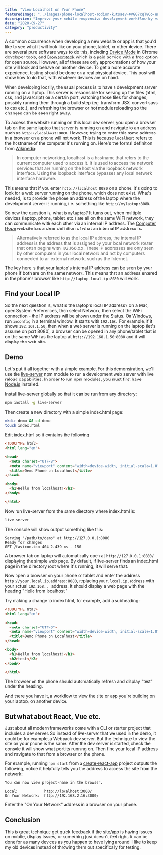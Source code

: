 ```yaml
---
title: "View Localhost on Your Phone"
featuredImage: "../images/phone-localhost-rodion-kutsaev-0VGG7cqTwCo-unsplash.jpg"
description: "Improve your mobile responsive development workflow by viewing localhost directly on your phone or other devices."
date: "2020-09-27"
category: "productivity"
---
```


A common occurrence when developing a new website or app is that you'd like to see what it will look like on your phone, tablet, or other device. There are several pure software ways to do this, including [Device Mode](https://developers.google.com/web/tools/chrome-devtools/device-mode) in Chrome developer tools, and [Browserstack](https://www.browserstack.com/) which is a paid service with a free option for open source. However, all of these are only approximations of how your site will look and behave on another device. To get a more accurate experience, testing should be done on a real physical device. This post will show how to do that, with whatever devices are on hand.

When developing locally, the usual process is to have a development server running on a laptop. This server is responsible for serving up the files (html, css, and javascript) on a certain port, watching those files for changes, possibly running them through a build step (eg: transform JSX, convert sass to css etc.), and refreshing the browser or hot module reloading so the changes can be seen right away.

To access the website running on this local dev server, you open a browser tab on the same laptop that server is running on and navigate to an address such as `http://localhost:8080`. However, trying to enter this same address in a browser on a phone will not work. This is because `localhost` refers to the hostname of the computer it's running on. Here's the formal definition from [Wikipedia](https://en.wikipedia.org/wiki/Localhost):

>In computer networking, localhost is a hostname that refers to the current computer used to access it. It is used to access the network services that are running on the host via the loopback network interface. Using the loopback interface bypasses any local network interface hardware.

This means that if you enter `http://localhost:8080` on a phone, it's going to look for a web server running on the phone, which does not exist. What's needed, is to provide the phone an address of the laptop where the development server is running, i.e. something like `http://mylaptop:8080`.

So now the question is, what is `mylaptop`? It turns out, when multiple devices (laptop, phone, tablet, etc.) are all on the same WiFi network, they can communicate with each other via an internal IP address. The [Computer Hope](https://www.computerhope.com/jargon/i/internip.htm) website has a clear definition of what an internal IP address is:

>Alternatively referred to as the local IP address, the internal IP address is the address that is assigned by your local network router that often begins with 192.168.x.x. These IP addresses are only seen by other computers in your local network and not by computers connected to an external network, such as the Internet.

The key here is that your laptop's internal IP address can be seen by your phone if both are on the same network. This means that an address entered in the phone's browser like `http://laptop-local-ip:8080` will work.

## Find your Local IP

So the next question is, what is the laptop's local IP address? On a Mac, open System Preferences, then select Network, then select the WiFi connection - the IP address will be shown under the Status. On Windows, run `ipconfig` in a terminal window. It starts with `192.168.` For example, if it shows `192.168.1.50`, then when a web server is running on the laptop (let's assume on port 8080), a browser can be opened in any phone/tablet that is on the same WiFi as the laptop at `http://192.168.1.50:8080` and it will display the web site.

## Demo

Let's put it all together with a simple example. For this demonstration, we'll use the [live-server](https://www.npmjs.com/package/live-server) npm module to run a development web server with live reload capabilities.  In order to run npm modules, you must first have [Node.js](https://nodejs.org/en/) installed.

Install live-server globally so that it can be run from any directory:

```bash
npm install -g live-server
```

Then create a new directory with a simple index.html page:

```bash
mkdir demo && cd demo
touch index.html
```

Edit index.html so it contains the following

```html
<!DOCTYPE html>
<html lang="en">

<head>
  <meta charset="UTF-8">
  <meta name="viewport" content="width=device-width, initial-scale=1.0">
  <title>Demo Phone on Localhost</title>
</head>

<body>
  <h1>Hello from localhost!</h1>
</body>

</html>
```

Now run live-server from the same directory where index.html is:

```bash
live-server
```

The console will show output something like this:

```
Serving "/path/to/demo" at http://127.0.0.1:8080
Ready for changes
GET /favicon.ico 404 2.439 ms - 150
```

A browser tab on laptop will automatically open at `http://127.0.0.1:8080/` displaying the simple web page. By default, if live-server finds an index.html page in the directory root where it's running, it will serve that.

Now open a browser on your phone or tablet and enter the address `http://your.local.ip.address:8080`, replacing `your.local.ip.address` with your actual `192.168...` address. It should display a web page with the heading "Hello from localhost!"

Try making a change to index.html, for example, add a subheading:

```html
<!DOCTYPE html>
<html lang="en">

<head>
  <meta charset="UTF-8">
  <meta name="viewport" content="width=device-width, initial-scale=1.0">
  <title>Demo Phone on Localhost</title>
</head>

<body>
  <h1>Hello from localhost!</h1>
  <h2>test</h2>
</body>

</html>
```

The browser on the phone should automatically refresh and display "test" under the heading.

And there you have it, a workflow to view the site or app you're building on your laptop, on another device.

## But what about React, Vue etc.

Just about all modern frameworks come with a CLI or starter project that includes a dev server. So instead of live-server that we used in the demo, it could be for example, a Webpack dev server. But the technique to view the site on your phone is the same. After the dev server is started, check the console it will show what port its running on. Then find your local IP address and navigate to that from a browser on the phone.

For example, running `npm start` from a [create-react-app](https://github.com/facebook/create-react-app) project outputs the following, notice it helpfully tells you the address to access the site from the network:

```
You can now view project-name in the browser.

Local:            http://localhost:3000/
On Your Network:  http://192.168.2.16:3000/
```

Enter the "On Your Network" address in a browser on your phone.

## Conclusion

This is great technique get quick feedback if the site/app is having issues on mobile, display issues, or something just doesn't feel right. It can be done for as many devices as you happen to have lying around. I like to keep my old devices instead of throwing them out specifically for testing.